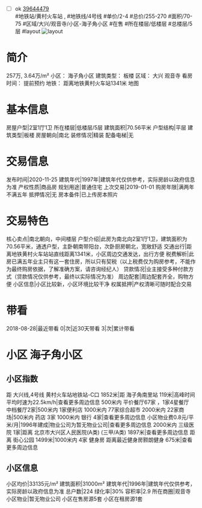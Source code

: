 - [ ] ok [39644479](https://bj.5i5j.com/ershoufang/39644479.html)  
 #地铁站/黄村火车站 ,  #地铁线/4号线
#单价/2-4 #总价/255-270 #面积/70-75   #区域/大兴/观音寺/小区-海子角小区 #在售 #所在楼层/低楼层 #总楼层/5层 #layout 
![layout](http://image16.5i5j.com/erp/house/3964/39644479/huxing/englhhek36d0234a.jpg_P5.jpg) 
# 简介 
 257万,  3.64万/m² 
小区： 海子角小区
建筑类型： 板楼
区域： 大兴 观音寺
看房时间： 提前预约
地铁： 距离地铁黄村火车站1341米 地图
# 基本信息 
 房屋户型|2室1厅1卫
所在楼层|低楼层/5层
建筑面积|70.56平米
户型结构|平层
建筑类型|板楼
房屋朝向|南北
装修情况|精装
配备电梯|无
# 交易信息 
 发布时间|2020-11-25
建筑年代|1997年|建筑年代仅供参考，实际房龄以政府信息为准
产权性质|商品房
规划用途|普通住宅
上次交易|2019-01-01
购房年限|满两年不满五年
抵押情况|无
房本备件|已上传房本照片
# 交易特色 
 核心卖点|南北朝向，中间楼层
户型介绍|此房为南北向2室1厅1卫，建筑面积为70.56平米，通透户型，主卧朝南带阳台，次卧厨房朝北，宽敞舒适
交通出行|距离地铁黄村火车站站直线距离1341米，小区周边交通发达，出行方便
税费解析|此房已满五年业主只有这一套住房，所以只有契税（以上税费仅为购房参考，不能作为最终购房依据，了解准确方案，请咨询经纪人）
贷款情况|业主接受多种付款方式（贷款情况仅供参考，最终以实际情况为准）
周边配套|周边配套齐全，购物方便
小区信息|小区比较新，小区环境比较干净
权属抵押|产权清晰可随时配合交易
# 带看 
 2018-08-28|最近带看	 0|次|近30天带看	 3|次|累计带看
# 小区 海子角小区
## 小区指数 
 距 大兴线,4号线 黄村火车站地铁站-C口 1852米|距 海子角南里站 119米|高峰时间平均时速为22.5km/h|查看更多周边信息
500米内 平价餐厅67家 ，1家4星餐厅
中档餐厅2家|500米内 1家便利店
1000米内 77家综合超市
2000米内 22家商场|500米内 药店 3家
1000米内 银行 4家|查看更多周边信息
小区物业费0.8元/平米/月|1996年建成|物业公司为暂无物业公司|查看更多周边信息
2000米内 三级医院 1家|距离 北京市大兴区人民医院(A类) (三甲/A类) 1897米|查看更多周边信息
距离 街心公园 1499米|1000米内 4家 健身房
距离最近健身房颢朗健身 675米|查看更多周边信息
## 小区信息 
 小区均价|33135元/m²
建筑面积|31000m²
建筑年代|1996年|建筑年代仅供参考，实际房龄以政府信息为准
总户数|224
绿化率|30%
容积率|2.9
所在商圈|观音寺
小区物业|暂无物业公司
小区在售房源5套
小区在租房源1套
